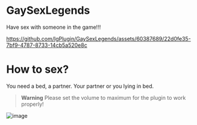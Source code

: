 # GaySexLegends
Have sex with someone in the game!!!

https://github.com/IgPlugin/GaySexLegends/assets/60387689/22d0fe35-7bf9-4787-8733-14cb5a520e8c

# How to sex?
You need a bed, a partner. Your partner or you lying in bed.

> **Warning**
> Please set the volume to maximum for the plugin to work properly!

![image](https://github.com/IgPlugin/GaySexLegends/assets/60387689/69131a88-fd13-4fcc-b3f5-3cebd260c5c0)
